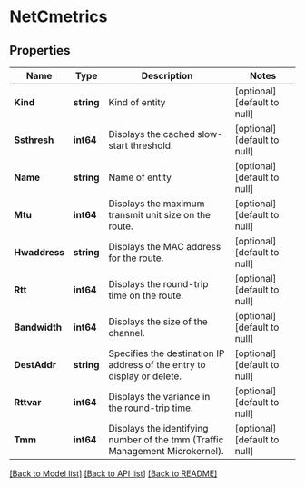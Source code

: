 # NetCmetrics

## Properties
Name | Type | Description | Notes
------------ | ------------- | ------------- | -------------
**Kind** | **string** | Kind of entity | [optional] [default to null]
**Ssthresh** | **int64** | Displays the cached slow-start threshold. | [optional] [default to null]
**Name** | **string** | Name of entity | [optional] [default to null]
**Mtu** | **int64** | Displays the maximum transmit unit size on the route. | [optional] [default to null]
**Hwaddress** | **string** | Displays the MAC address for the route. | [optional] [default to null]
**Rtt** | **int64** | Displays the round-trip time on the route. | [optional] [default to null]
**Bandwidth** | **int64** | Displays the size of the channel. | [optional] [default to null]
**DestAddr** | **string** | Specifies the destination IP address of the entry to display or delete. | [optional] [default to null]
**Rttvar** | **int64** | Displays the variance in the round-trip time. | [optional] [default to null]
**Tmm** | **int64** | Displays the identifying number of the tmm (Traffic Management Microkernel). | [optional] [default to null]

[[Back to Model list]](../README.md#documentation-for-models) [[Back to API list]](../README.md#documentation-for-api-endpoints) [[Back to README]](../README.md)


